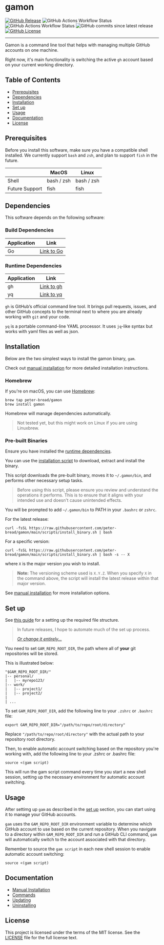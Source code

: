 <!-- omit from toc -->
# gamon

[![GitHub Release](https://img.shields.io/github/v/release/peter-bread/gamon?style=for-the-badge&color=ff00a1)](https://github.com/peter-bread/gamon/releases/latest) ![GitHub Actions Workflow Status](https://img.shields.io/github/actions/workflow/status/peter-bread/gamon/go.yml?branch=dev&style=for-the-badge&label=build%20and%20test%3A%20dev) ![GitHub Actions Workflow Status](https://img.shields.io/github/actions/workflow/status/peter-bread/gamon/go.yml?branch=main&style=for-the-badge&label=build%20and%20test%3A%20main) ![GitHub commits since latest release](https://img.shields.io/github/commits-since/peter-bread/gamon/latest?style=for-the-badge) [![GitHub License](https://img.shields.io/github/license/peter-bread/gamon?style=for-the-badge&color=008500)
](./LICENSE)

---

Gamon is a command line tool that helps with managing multiple GitHub accounts on one machine.

Right now, it's main functionality is switching the active `gh` account based on your current working directory.

<!-- omit from toc -->
## Table of Contents

- [Prerequisites](#prerequisites)
- [Dependencies](#dependencies)
- [Installation](#installation)
- [Set up](#set-up)
- [Usage](#usage)
- [Documentation](#documentation)
- [License](#license)

## Prerequisites

Before you install this software, make sure you have a compatible shell installed. We currently support `bash` and `zsh`, and plan to support `fish` in the future.

|                | MacOS      | Linux      |
| -------------- | ---------- | ---------- |
| Shell          | bash / zsh | bash / zsh |
| Future Support | fish       | fish       |

## Dependencies

This software depends on the following software:

<!-- omit from toc -->
### Build Dependencies

| Application | Link                              |
| ----------- | --------------------------------- |
| Go          | [Link to Go](https://golang.org/) |

<!-- omit from toc -->
### Runtime Dependencies

| Application | Link                                          |
| ----------- | --------------------------------------------- |
| gh          | [Link to gh](https://github.com/cli/cli)      |
| yq          | [Link to yq](https://github.com/mikefarah/yq) |

`gh` is GitHub’s official command line tool. It brings pull requests, issues, and other GitHub concepts to the terminal next to where you are already working with `git` and your code.

`yq` is a portable command-line YAML processor. It uses `jq`-like syntax but works with yaml files as well as json.

## Installation

Below are the two simplest ways to install the gamon binary, `gam`.

Check out [manual installation](./docs/manual_installation.md) for more detailed installation instructions.

<!-- omit from toc -->
### Homebrew

If you're on macOS, you can use [Homebrew](https://brew.sh/):

```shell
brew tap peter-bread/gamon
brew install gamon
```

Homebrew will manage dependencies automatically.

> Not tested yet, but this might work on Linux if you are using Linuxbrew.

<!-- omit from toc -->
### Pre-built Binaries

Ensure you have installed the [runtime dependencies](#runtime-dependencies).

You can use the [installation script](./scripts/install_binary.sh) to download, extract and install the binary.

This script downloads the pre-built binary, moves it to `~/.gamon/bin`, and performs other necessary setup tasks.

> Before using this script, please ensure you review and understand the operations it performs. This is to ensure that it aligns with your intended use and doesn't cause unintended effects.

You will be prompted to add `~/.gamon/bin` to PATH in your `.bashrc` or `zshrc`.

For the latest release:

```shell
curl -fsSL https://raw.githubusercontent.com/peter-bread/gamon/main/scripts/install_binary.sh | bash
```

For a specific version:

```shell
curl -fsSL https://raw.githubusercontent.com/peter-bread/gamon/main/scripts/install_binary.sh | bash -s -- X
```

where `X` is the major version you wish to install.

> **Note:** The versioning scheme used is `X.Y.Z`. When you specify `X` in the command above, the script will install the latest release within that major version.

See [manual installation](./docs/manual_installation.md) for more installation options.

## Set up

See [this guide](https://github.com/peter-bread/git-ssh-management) for a setting up the required file structure.

> In future releases, I hope to automate much of the set up process.
>
> [*Or change it entirely...*](https://github.com/peter-bread/gamon/issues/55)

You need to set `GAM_REPO_ROOT_DIR`, the path where all of **your** git repositories will be stored.

This is illustrated below:

```text
"$GAM_REPO_ROOT_DIR/"
|-- personal/
|   |-- myrepo123/
|-- work/
|   |-- project1/
|   |-- project2/
|
| ...
```

To set `GAM_REPO_ROOT_DIR`, add the following line to your `.zshrc` or `.bashrc` file:

```shell
export GAM_REPO_ROOT_DIR="/path/to/repo/root/directory"
```

Replace `"/path/to/repo/root/directory"` with the actual path to your repository root directory.

Then, to enable automatic account switching based on the repository you're working with, add the following line to your .zshrc or .bashrc file:

```shell
source <(gam script)
```

This will run the gam script command every time you start a new shell session, setting up the necessary environment for automatic account switching.

## Usage

After settimg up `gam` as described in the [set up](#set-up) section, you can start using it to manage your GitHub accounts.

`gam` uses the `GAM_REPO_ROOT_DIR` environment variable to determine which GitHub account to use based on the current repository. When you navigate to a directory within `GAM_REPO_ROOT_DIR` and run a GitHub CLI command, `gam` will automatically switch to the account associated with that directory.

Remember to source the `gam script` in each new shell session to enable automatic account switching:

```shell
source <(gam script)
```

## Documentation

- [Manual Installation](./docs/manual_installation.md)
- [Commands](./docs/commands.md)
- [Updating](./docs/update.md)
- [Uninstalling](./docs/uninstall.md)

## License

This project is licensed under the terms of the MIT license. See the [LICENSE](./LICENSE) file for the full license text.
